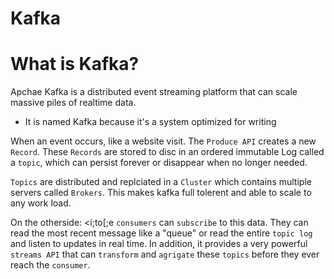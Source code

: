 # Kafka

# What is Kafka?
Apchae Kafka is a distributed event streaming platform that can scale massive piles of realtime data.
* It is named Kafka because it's a system optimized for writing

When an event occurs, like a website visit. The `Produce API` creates a new `Record`. These `Records` are stored to disc in an ordered immutable Log called a `topic`, which can persist forever or disappear when no longer needed.

`Topics` are distributed and replciated in a `Cluster` which contains multiple servers called `Brokers`. This makes kafka full tolerent and able to scale to any work load.

On the otherside: <i;to[;e `consumers` can `subscribe` to this data. They can read the most recent message like a "queue" or read the entire `topic log` and listen to updates in real time. In addition, it provides a very powerful `streams API` that can `transform` and `agrigate` these `topics` before they ever reach the `consumer`.
